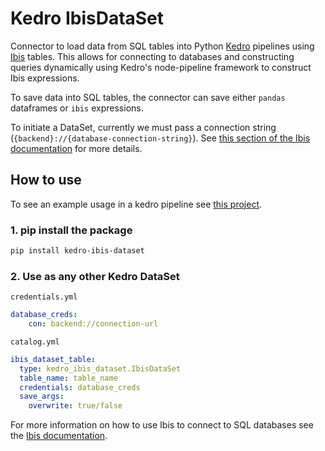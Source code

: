 # Kedro IbisDataSet

Connector to load data from SQL tables into Python [Kedro](https://github.com/kedro-org/kedro) pipelines using [Ibis](https://github.com/ibis-project/ibis) tables.
This allows for connecting to databases and constructing queries dynamically using Kedro's node-pipeline framework to construct Ibis expressions.

To save data into SQL tables, the connector can save either `pandas` dataframes or `ibis` expressions.

To initiate a DataSet, currently we must pass a connection string (`{backend}://{database-connection-string}`). See [this section of the Ibis documentation](https://ibis-project.org/blog/Ibis-version-3.1.0-release/?h=ibis.connect#ibisconnect) for more details.


## How to use

To see an example usage in a kedro pipeline see [this project](https://github.com/inigohidalgo/ibis-kedro-poc/).

### 1. pip install the package
```bash
pip install kedro-ibis-dataset
```

### 2. Use as any other Kedro DataSet


`credentials.yml`
```yaml
database_creds:
    con: backend://connection-url
```

`catalog.yml`
```yaml
ibis_dataset_table:
  type: kedro_ibis_dataset.IbisDataSet
  table_name: table_name
  credentials: database_creds
  save_args:
    overwrite: true/false
```




For more information on how to use Ibis to connect to SQL databases see the [Ibis documentation](https://ibis-project.org/docs/).